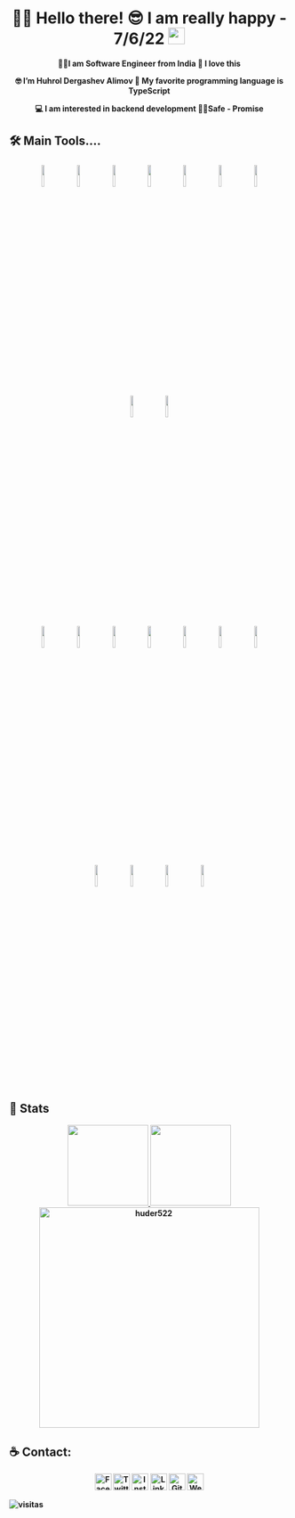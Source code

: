 <h1 align="center"> 👨‍💻 Hello there! 😎 I am really happy - 7/6/22 <img src="https://raw.githubusercontent.com/MartinHeinz/MartinHeinz/master/wave.gif" width="30px">
 </h1>
 <p align="center"><strong>🐱‍👤I am Software Engineer from India 💖 I love this</p>
	
 <p align="center"><strong> 🤓 I’m Huhrol Dergashev Alimov 🥰 My favorite programming language is TypeScript  </p>
 <p align="center"><strong> 💻 I am interested in backend development 🐱‍👤Safe - Promise </p>

## 🛠 Main Tools....  

<p align="center">
	<img width="10%" style="padding:5px" src="https://img.icons8.com/external-icongeek26-glyph-icongeek26/200/external-S-alphabet-icongeek26-glyph-icongeek26.png"/>
	<img width="10%" style="padding:5px" src="https://img.icons8.com/external-icongeek26-glyph-icongeek26/344/external-E-alphabet-icongeek26-glyph-icongeek26.png"/>
	<img width="10%" style="padding:5px" src="https://cdn.icon-icons.com/icons2/2415/PNG/512/docker_original_logo_icon_146556.png"/>
	<img width="10%" style="padding:5px" src="https://img.icons8.com/color/48/000000/amazon-web-services.png"/>
	<img width="10%" style="padding:5px" src="https://img.icons8.com/color/480/000000/css3.png"/>
	<img width="10%" style="padding:5px" src="https://img.icons8.com/color/480/000000/html-5.png"/>
	<img width="10%" style="padding:5px" src="https://img.icons8.com/external-thin-kawalan-studio/344/external-clean-code-web-seo-thin-kawalan-studio.png"/>
</p>

<p align="center">
	<img width="10%" style="padding:5px" src="https://icon-icons.com/icons2/2107/PNG/256/file_type_typescript_official_icon_130107.png"/>
	<img width="10%" style="padding:5px" src="https://www.atacas.com/atacas/img/it/golang.png"/>
</p>



<p align="center">
	<img width="10%" style="padding:5px" src="https://img.icons8.com/color/480/000000/javascript.png"/>
	<img width="10%" style="padding:5px" src="https://cdn.icon-icons.com/icons2/2107/PNG/512/file_type_node_icon_130301.png"/>
	<img width="10%" style="padding:5px" src="https://cdn.icon-icons.com/icons2/2699/PNG/512/expressjs_logo_icon_169185.png"/>
	<img width="10%" style="padding:5px" src="https://cdn.icon-icons.com/icons2/2415/PNG/512/mongodb_original_logo_icon_146424.png"/>
	<img width="10%" style="padding:5px" src="https://img.icons8.com/color/480/000000/postgreesql.png"/>
	<img width="10%" style="padding:5px" src="https://img.icons8.com/color/480/000000/git.png"/>
	<img width="10%" style="padding:5px" src="https://d33wubrfki0l68.cloudfront.net/e937e774cbbe23635999615ad5d7732decad182a/26072/logo-small.ede75a6b.svg"/>
</p>

## 

<p align="center">
	<img width="10%" style="padding:5px" src="https://cdn.icon-icons.com/icons2/2415/PNG/512/react_original_logo_icon_146374.png"/>
	<img width="10%" style="padding:5px" src="https://upload.wikimedia.org/wikipedia/commons/thumb/8/8e/Nextjs-logo.svg/800px-Nextjs-logo.svg.png"/>
	<img width="10%" style="padding:5px" src="https://cdn.icon-icons.com/icons2/2415/PNG/512/bootstrap_plain_logo_icon_146619.png"/>
	<img width="10%" style="padding:5px" src="https://cdn.icon-icons.com/icons2/2107/PNG/512/file_type_tailwind_icon_130128.png"/>
</p>


## 📅 Stats
<p align="center">
<a href="https://github.com/huder522">
  <img height="145em" src="https://github-readme-stats.vercel.app/api?username=huder522&show_icons=true&theme=tokyonight" />
  <img height="145em" src="https://github-readme-stats-eight-theta.vercel.app/api/top-langs/?username=huder522&theme=tokyonight&layout=compact&langs_count=6" />
  <img align="center" width=396 src="https://github-readme-streak-stats.herokuapp.com/?user=huder522&theme=tokyonight" alt="huder522" />
</a>
	
</p>

## :coffee: Contact: 
<p align="center">
<a href="https://www.facebook.com/#" target="_blank"><img src="https://raw.githubusercontent.com/arturssmirnovs/arturssmirnovs/master/fb.png" alt="Facebook" width="30"></a>
<a href="https://twitter.com/#" target="_blank"><img src="https://raw.githubusercontent.com/arturssmirnovs/arturssmirnovs/master/tw.png" alt="Twitter" width="30"></a>
<a href="https://www.instagram.com/#/" target="_blank"><img src="https://raw.githubusercontent.com/arturssmirnovs/arturssmirnovs/master/ig.png" alt="Instagram" width="30"></a>
<a href="https://www.linkedin.com/in/#" target="_blank"><img src="https://raw.githubusercontent.com/arturssmirnovs/arturssmirnovs/master/in.png" alt="LinkedIn" width="30"></a>
<a href="https://github.com/huder522" target="_blank"><img src="https://raw.githubusercontent.com/arturssmirnovs/arturssmirnovs/master/git.png" alt="GitHub" width="30"></a>
<a href="https://arturio.dev/" target="_blank"><img src="https://raw.githubusercontent.com/arturssmirnovs/arturssmirnovs/master/www.png" alt="Website" width="30"></a>
	
![visitas](https://visitor-badge.glitch.me/badge?page_id=ALAWA2020/huder522) 
<!--[![HitCount](https://views.whatilearened.today/views/github/huder522/creative-profile-readme.svg)](https://github.com/huder522/creative-profile-readme)-->


<!--
<img width="10%" style="padding:5px" src="https://img.icons8.com/color/480/000000/python.png"/>
<img width="10%" style="padding:5px" src="https://cdn.icon-icons.com/icons2/2699/PNG/512/kubernetes_logo_icon_168359.png"/>
	
<img width="10%" style="padding:5px" src="https://upload.wikimedia.org/wikipedia/commons/thumb/9/9a/Laravel.svg/1200px-Laravel.svg.png"/>
<img width="10%" style="padding:5px" src="https://img.icons8.com/officexs/480/000000/php-logo.png"/>
<img width="10%" style="padding:5px" src="https://cdn.icon-icons.com/icons2/122/PNG/512/wordpress_socialnetwork_20004.png"/>
<img width="10%" style="padding:5px" src="https://cdn.icon-icons.com/icons2/2107/PNG/512/file_type_angular_icon_130754.png"/>
<img width="10%" style="padding:5px" src="https://cdn.icon-icons.com/icons2/2107/PNG/512/file_type_jupyter_icon_130494.png"/>
<img width="10%" style="padding:5px" src="https://img.icons8.com/color/48/000000/tensorflow.png"/>
<img width="10%" style="padding:5px" src="https://img.icons8.com/color/480/000000/python.png"/>
<img width="10%" style="padding:5px" src="https://cdn.icon-icons.com/icons2/2107/PNG/512/file_type_django_icon_130645.png"/>
<img width="10%" style="padding:5px" src="https://cdn.icon-icons.com/icons2/2415/PNG/512/mysql_original_wordmark_logo_icon_146417.png"/>
<img width="10%" style="padding:5px" src="https://cdn.icon-icons.com/icons2/2699/PNG/512/r_project_official_logo_icon_170811.png"/>

<img width="10%" style="padding:5px" src="https://img.icons8.com/color/480/000000/java-coffee-cup-logo.png"/>
<img width="10%" style="padding:5px" src="https://img.icons8.com/color/480/000000/spring-logo.png"/>
<img width="10%" style="padding:5px" src="https://img.icons8.com/color/480/000000/material-ui.png"/>


<img width="10%" style="padding:5px"  src="https://img.icons8.com/color/480/000000/webpack.png"/>
<img width="10%" style="padding:5px" src="https://cdn.icon-icons.com/icons2/2699/PNG/512/ethereum_logo_icon_171173.png"/>
<img width="10%" style="padding:5px" src="https://cdn.icon-icons.com/icons2/2107/PNG/512/file_type_light_solidity_icon_130436.png"/>
<img width="10%" style="padding:5px" src="https://cdn.icon-icons.com/icons2/2148/PNG/512/truffle_icon_131920.png"/>
<img width="10%" style="padding:5px" src="https://img.icons8.com/color/480/000000/sass.png"/>
<img width="10%" style="padding:5px" src="https://cdn.icon-icons.com/icons2/691/PNG/512/google_firebase_icon-icons.com_61475.png"/>
	-->



